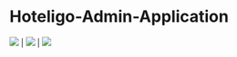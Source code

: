 # Hoteligo-Admin-Application

<img src="https://img.shields.io/badge/Android-3DDC84?style=for-the-badge&logo=android&logoColor=white" /> | <img src="https://img.shields.io/badge/firebase-ffca28?style=for-the-badge&logo=firebase&logoColor=black" /> | <img src="https://img.shields.io/badge/Git-F05032?style=for-the-badge&logo=git&logoColor=white" />
